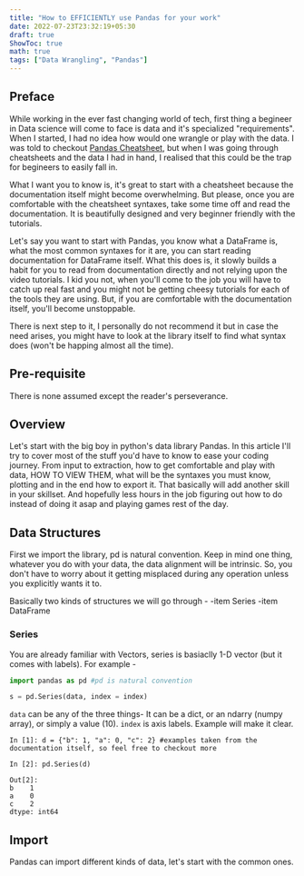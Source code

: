 ```yaml
---
title: "How to EFFICIENTLY use Pandas for your work"
date: 2022-07-23T23:32:19+05:30
draft: true
ShowToc: true
math: true
tags: ["Data Wrangling", "Pandas"]
---
```


## Preface 

While working in the ever fast changing world of tech, first thing a begineer in Data science will come to face is data and it's specialized "requirements".
When I started, I had no idea how would one wrangle or play with the data. I was told to checkout [Pandas Cheatsheet](https://pandas.pydata.org/Pandas_Cheat_Sheet.pdf), but when I was going through cheatsheets and the data I had in hand, I realised that this could be the trap for begineers to easily fall in.

What I want you to know is, it's great to start with a cheatsheet because the documentation itself might become overwhelming. But please, once you are comfortable with the cheatsheet syntaxes, take some time off and read the documentation. It is beautifully designed and very beginner friendly with the tutorials. 

Let's say you want to start with Pandas, you know what a DataFrame is, what the most common syntaxes for it are, you can start reading documentation for DataFrame itself.
What this does is, it slowly builds a habit for you to read from documentation directly and not relying upon the video tutorials. I kid you not, when you'll come to the job you will have to catch up real fast and you might not be getting cheesy tutorials for each of the tools they are using. But, if you are comfortable with the documentation itself, you'll become unstoppable. 

There is next step to it, I personally do not recommend it but in case the need arises, you might have to look at the library itself to find what syntax does (won't be happing almost all the time).

## Pre-requisite 
There is none assumed except the reader's perseverance. 


## Overview 

Let's start with the big boy in python's data library Pandas. In this article I'll try to cover most of the stuff you'd have to know to ease your coding journey. From input to extraction, how to get comfortable and play with data, HOW TO VIEW THEM, what will be the syntaxes you must know, plotting  and in the end how to export it. That basically will add another skill in your skillset. And hopefully less hours in the job figuring out how to do instead of doing it asap and playing games rest of the day.

## Data Structures 

First we import the library, pd is natural convention. Keep in mind one thing, whatever you do with your data, the data alignment will be intrinsic. So, you don't have to worry about it getting misplaced during any operation unless you explicitly wants it to.

Basically two kinds of structures we will go through -
-item Series 
-item DataFrame

### Series 

You are already familiar with Vectors, series is basiaclly 1-D vector (but it comes with labels). For example - 
```Python
import pandas as pd #pd is natural convention 

s = pd.Series(data, index = index)
```

`data` can be any of the three things- It can be a dict, or an ndarry (numpy array), or simply a value (10). `index` is axis labels. Example will make it clear.

```
In [1]: d = {"b": 1, "a": 0, "c": 2} #examples taken from the documentation itself, so feel free to checkout more 

In [2]: pd.Series(d)

Out[2]: 
b    1
a    0
c    2
dtype: int64
```


 

## Import 

Pandas can import different kinds of data, let's start with the common ones. 
